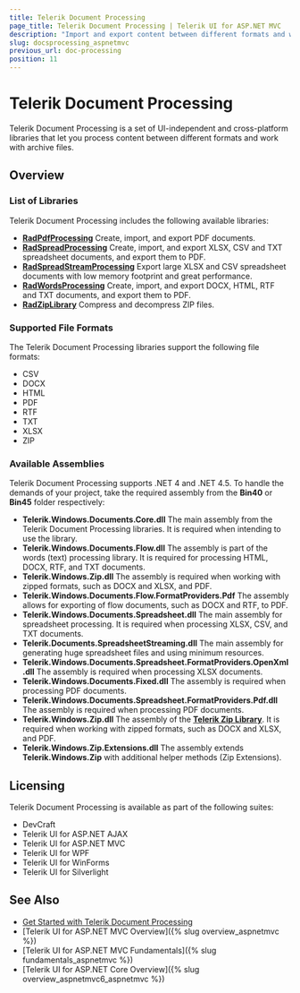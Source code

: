 ```yaml
---
title: Telerik Document Processing
page_title: Telerik Document Processing | Telerik UI for ASP.NET MVC
description: "Import and export content between different formats and work with archive files by using Telerik Document Processing."
slug: docsprocessing_aspnetmvc
previous_url: doc-processing
position: 11
---
```


# Telerik Document Processing

Telerik Document Processing is a set of UI-independent and cross-platform libraries that let you process content between different formats and work with archive files.

## Overview

### List of Libraries

Telerik Document Processing includes the following available libraries:

* [**RadPdfProcessing**](http://docs.telerik.com/devtools/document-processing/libraries/radpdfprocessing/overview) Create, import, and export PDF documents.
* [**RadSpreadProcessing**](http://docs.telerik.com/devtools/document-processing/libraries/radspreadprocessing/overview) Create, import, and export XLSX, CSV and TXT spreadsheet documents, and export them to PDF.
* [**RadSpreadStreamProcessing**](http://docs.telerik.com/devtools/document-processing/libraries/radspreadstreamprocessing/overview) Export large XLSX and CSV spreadsheet documents with low memory footprint and great performance.
* [**RadWordsProcessing**](http://docs.telerik.com/devtools/document-processing/libraries/radwordsprocessing/overview) Create, import, and export DOCX, HTML, RTF and TXT documents, and export them to PDF.
* [**RadZipLibrary**](http://docs.telerik.com/devtools/document-processing/libraries/radziplibrary/overview) Compress and decompress ZIP files.

### Supported File Formats

The Telerik Document Processing libraries support the following file formats:

* CSV
* DOCX
* HTML
* PDF
* RTF
* TXT
* XLSX
* ZIP

### Available Assemblies

Telerik Document Processing supports .NET 4 and .NET 4.5. To handle the demands of your project, take the required assembly from the **Bin40** or **Bin45** folder respectively:

* **Telerik.Windows.Documents.Core.dll** The main assembly from the Telerik Document Processing libraries. It is required when intending to use the library.
* **Telerik.Windows.Documents.Flow.dll** The assembly is part of the words (text) processing library. It is required for processing HTML, DOCX, RTF, and TXT documents.
* **Telerik.Windows.Zip.dll** The assembly is required when working with zipped formats, such as DOCX and XLSX, and PDF.
* **Telerik.Windows.Documents.Flow.FormatProviders.Pdf** The assembly allows for exporting of flow documents, such as DOCX and RTF, to PDF.
* **Telerik.Windows.Documents.Spreadsheet.dll** The main assembly for spreadsheet processing. It is required when processing XLSX, CSV, and TXT documents.
* **Telerik.Documents.SpreadsheetStreaming.dll** The main assembly for generating huge spreadsheet files and using minimum resources.
* **Telerik.Windows.Documents.Spreadsheet.FormatProviders.OpenXml.dll** The assembly is required when processing XLSX documents.
* **Telerik.Windows.Documents.Fixed.dll** The assembly is required when processing PDF documents.
* **Telerik.Windows.Documents.Spreadsheet.FormatProviders.Pdf.dll** The assembly is required when processing PDF documents.
* **Telerik.Windows.Zip.dll** The assembly of the [**Telerik Zip Library**](http://demos.telerik.com/aspnet-ajax/ziplibrary/examples/overview/defaultcs.aspx). It is required when working with zipped formats, such as DOCX and XLSX, and PDF.
* **Telerik.Windows.Zip.Extensions.dll** The assembly extends **Telerik.Windows.Zip** with additional helper methods (Zip Extensions).

## Licensing

Telerik Document Processing is available as part of the following suites:

* DevCraft
* Telerik UI for ASP.NET AJAX
* Telerik UI for ASP.NET MVC
* Telerik UI for WPF
* Telerik UI for WinForms
* Telerik UI for Silverlight

## See Also

* [Get Started with Telerik Document Processing](http://docs.telerik.com/devtools/document-processing/installation-and-deployment/installing-on-your-computer)
* [Telerik UI for ASP.NET MVC Overview]({% slug overview_aspnetmvc %})
* [Telerik UI for ASP.NET MVC Fundamentals]({% slug fundamentals_aspnetmvc %})
* [Telerik UI for ASP.NET Core Overview]({% slug overview_aspnetmvc6_aspnetmvc %})
